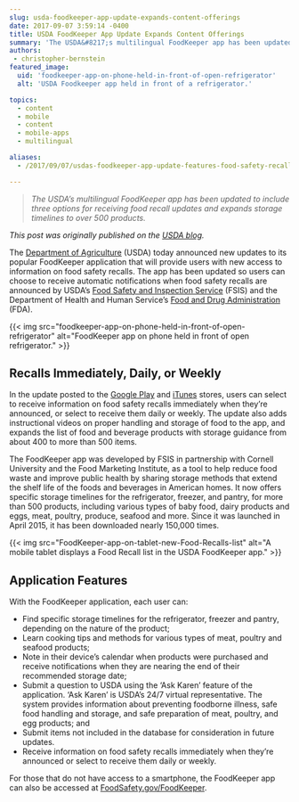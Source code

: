 ```yaml
---
slug: usda-foodkeeper-app-update-expands-content-offerings
date: 2017-09-07 3:59:14 -0400
title: USDA FoodKeeper App Update Expands Content Offerings
summary: 'The USDA&#8217;s multilingual FoodKeeper app has been updated to include three options for receiving food recall updates and expands storage timelines to over 500 products. This post was originally published on the USDA blog. The Department of Agriculture (USDA) today announced new updates to its popular FoodKeeper application that will provide users with new access to'
authors:
 - christopher-bernstein
featured_image:
  uid: 'foodkeeper-app-on-phone-held-in-front-of-open-refrigerator'
  alt: 'USDA Foodkeeper app held in front of a refrigerator.'

topics:
  - content
  - mobile
  - content
  - mobile-apps
  - multilingual

aliases:
  - /2017/09/07/usdas-foodkeeper-app-update-features-food-safety-recall-information/

---
```


> _The USDA&#8217;s multilingual FoodKeeper app has been updated to include three options for receiving food recall updates and expands storage timelines to over 500 products._

_This post was originally published on the [USDA blog](https://www.usda.gov/media/blog/2017/08/30/usda-integrates-recalls-information-foodkeeper-application)._

The [Department of Agriculture](https://www.usda.gov/) (USDA) today announced new updates to its popular FoodKeeper application that will provide users with new access to information on food safety recalls. The app has been updated so users can choose to receive automatic notifications when food safety recalls are announced by USDA’s [Food Safety and Inspection Service](https://www.fsis.usda.gov/) (FSIS) and the Department of Health and Human Service’s [Food and Drug Administration](https://www.fda.gov/) (FDA).

{{< img src="foodkeeper-app-on-phone-held-in-front-of-open-refrigerator" alt="FoodKeeper app on phone held in front of open refrigerator." >}}

## Recalls Immediately, Daily, or Weekly

In the update posted to the [Google Play](https://play.google.com/store/apps/details?id=gov.usda.fsis.foodkeeper2&hl=en) and [iTunes](https://itunes.apple.com/us/app/usda-foodkeeper/id978186100?mt=8) stores, users can select to receive information on food safety recalls immediately when they’re announced, or select to receive them daily or weekly. The update also adds instructional videos on proper handling and storage of food to the app, and expands the list of food and beverage products with storage guidance from about 400 to more than 500 items.

The FoodKeeper app was developed by FSIS in partnership with Cornell University and the Food Marketing Institute, as a tool to help reduce food waste and improve public health by sharing storage methods that extend the shelf life of the foods and beverages in American homes. It now offers specific storage timelines for the refrigerator, freezer, and pantry, for more than 500 products, including various types of baby food, dairy products and eggs, meat, poultry, produce, seafood and more. Since it was launched in April 2015, it has been downloaded nearly 150,000 times.

{{< img src="FoodKeeper-app-on-tablet-new-Food-Recalls-list" alt="A mobile tablet displays a Food Recall list in the USDA FoodKeeper app." >}}

## Application Features

With the FoodKeeper application, each user can:

  * Find specific storage timelines for the refrigerator, freezer and pantry, depending on the nature of the product;
  * Learn cooking tips and methods for various types of meat, poultry and seafood products;
  * Note in their device&#8217;s calendar when products were purchased and receive notifications when they are nearing the end of their recommended storage date;
  * Submit a question to USDA using the &#8216;Ask Karen&#8217; feature of the application. &#8216;Ask Karen&#8217; is USDA&#8217;s 24/7 virtual representative. The system provides information about preventing foodborne illness, safe food handling and storage, and safe preparation of meat, poultry, and egg products; and
  * Submit items not included in the database for consideration in future updates.
  * Receive information on food safety recalls immediately when they’re announced or select to receive them daily or weekly.

For those that do not have access to a smartphone, the FoodKeeper app can also be accessed at [FoodSafety.gov/FoodKeeper](http://www.foodsafety.gov/keep/foodkeeperapp/).

